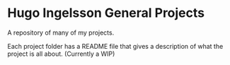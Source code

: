 # Hugo Ingelsson General Projects
A repository of many of my projects.

Each project folder has a README file that gives a description of what the project is all about. (Currently a WIP)
